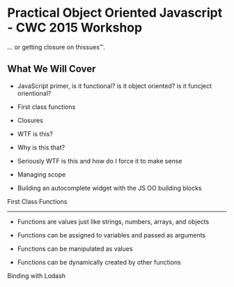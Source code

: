 Practical Object Oriented Javascript - CWC 2015 Workshop
========================================================

... or getting closure on thissues™.



What We Will Cover
------------------
 * JavaScript primer, is it functional? is it object oriented? is it funcject orientional?

 * First class functions

 * Closures

 * WTF is this?

 * Why is this that?

 * Seriously WTF is this and how do I force it to make sense

 * Managing scope

 * Building an autocomplete widget with the JS OO building blocks


First Class Functions
_____________________
 * Functions are values just like strings, numbers, arrays, and objects

 * Functions can be assigned to variables and passed as arguments

 * Functions can be manipulated as values

 * Functions can be dynamically created by other functions

 <script src="https://gist.github.com/daytonn/bce92d21e36b71482722.js"></script>
 
 Binding with Lodash
 <script src="https://gist.github.com/crismali/a7aaff8a591cf90e34d6.js"></script>
 
